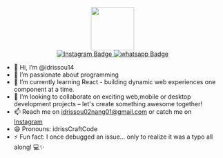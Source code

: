 <div id="header" align="center">
  <img src="https://media.giphy.com/media/M9gbBd9nbDrOTu1Mqx/giphy.gif" width="100"/>
</div>
<div id="badges" align="center">
  <a href="your-linkedin-URL">
    <img src="https://img.shields.io/badge/instagram-pink?style=for-the-badge&logo=instagram&logoColor=white" alt="Instagram Badge"/>
  </a>
  <a href="your-linkedin-URL">
    <img src="https://img.shields.io/badge/Whatsapp-green?style=for-the-badge&logo=whatsapp&logoColor=white" alt="whatsapp Badge"/>
  </a>
</div>


- 👋 Hi, I’m @idrissou14
- 👀 I’m passionate about programming
- 🌱 I’m currently learning React - building dynamic web experiences one component at a time.
- 💞️ I’m looking to collaborate on exciting web,mobile or desktop development projects – let's create something awesome together!
- 📫 Reach me on idrissou02nang01@gmail.com or catch me on [Instagram](https://www.instagram.com/iamidriss_taylor)
- 😄 Pronouns: idrissCraftCode
- ⚡ Fun fact: I once debugged an issue... only to realize it was a typo all along! 💻✨


